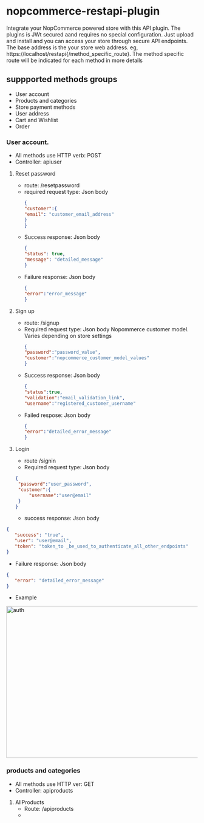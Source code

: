 # nopcommerce-restapi-plugin
Integrate your NopCommerce powered store with this API plugin.
The plugins is JWt secured aand requires no special configuration. Just upload and install and you can access your store through secure API endpoints. The base address is the your store web address. eg, https://localhost/restapi{/method_specific_route}. The method specific route will be indicated for each method in more details

## suppported methods groups
* User account
* Products and categories
* Store payment methods
* User address
* Cart and Wishlist
* Order

### User account. 
* All methods use HTTP verb: POST
* Controller: apiuser
1. Reset password
   * route: /resetpassword
   * required request type: Json body
     ``` JSON
     {
     "customer":{
     "email": "customer_email_address"
     }
     }
     ```
   * Success response: Json body
     ``` JSON
     {
     "status": true,
     "message": "detailed_message"
     }
     ```
   * Failure response: Json body
     ``` JSON
     {
     "error":"error_message"
     }
     ``` 
2. Sign up
   * route: /signup
   * Required request type: Json body
     Nopommerce customer model. Varies depending on store settings
     ``` JSON
     {
     "password":"password_value",
     "customer":"nopcommerce_customer_model_values"
     }
     ```
   * Success response: Json body
     ``` JSON
     {
     "status":true,
     "validation":"email_validation_link",
     "username":"registered_customer_username"
     ```
   * Failed respose: Json body
     ```JSON
     {
     "error":"detailed_error_message"
     }
     ```
   
3. Login
   * route /signin
   * Required request type: Json body
   ``` JSON
   {
    "password":"user_password",
    "customer":{
        "username":"user@email"
    }
   }
   ```
   * success response: Json body

 ```JSON
 {
    "success": "true",
    "user": "user@email",
    "token": "token_to _be_used_to_authenticate_all_other_endpoints"
 }
 ```
 * Failure response: Json body
 ``` JSON
 {
    "error": "detailed_error_message"
 }
 ```
 * Example
 <img width="636" height="400" alt="auth" src="https://github.com/manegene/nopcommerce-restapi-plugin/assets/13959629/e110cd12-55e7-4d52-8585-e4a1de79b826">

### products and categories
* All methods use HTTP ver: GET
* Controller: apiproducts
1. AllProducts
   * Route: /apiproducts
   * 
